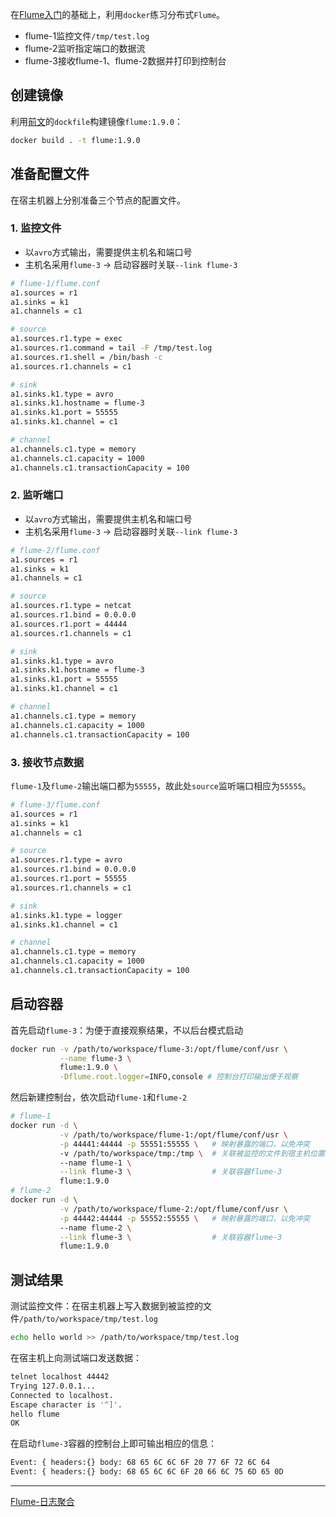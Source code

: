 在[Flume入门](flume.md)的基础上，利用`docker`练习分布式`Flume`。

- flume-1监控文件`/tmp/test.log`
- flume-2监听指定端口的数据流
- flume-3接收flume-1、flume-2数据并打印到控制台


## 创建镜像

利用[前文](flume.md)的`dockfile`构建镜像`flume:1.9.0`：

```bash
docker build . -t flume:1.9.0
```

## 准备配置文件

在宿主机器上分别准备三个节点的配置文件。

### 1. 监控文件

- 以`avro`方式输出，需要提供主机名和端口号
- 主机名采用`flume-3` -> 启动容器时关联`--link flume-3`

```bash
# flume-1/flume.conf
a1.sources = r1
a1.sinks = k1
a1.channels = c1

# source
a1.sources.r1.type = exec
a1.sources.r1.command = tail -F /tmp/test.log
a1.sources.r1.shell = /bin/bash -c
a1.sources.r1.channels = c1

# sink
a1.sinks.k1.type = avro
a1.sinks.k1.hostname = flume-3
a1.sinks.k1.port = 55555
a1.sinks.k1.channel = c1

# channel
a1.channels.c1.type = memory
a1.channels.c1.capacity = 1000
a1.channels.c1.transactionCapacity = 100
```

### 2. 监听端口

- 以`avro`方式输出，需要提供主机名和端口号
- 主机名采用`flume-3` -> 启动容器时关联`--link flume-3`

```bash
# flume-2/flume.conf
a1.sources = r1
a1.sinks = k1
a1.channels = c1

# source
a1.sources.r1.type = netcat
a1.sources.r1.bind = 0.0.0.0
a1.sources.r1.port = 44444
a1.sources.r1.channels = c1

# sink
a1.sinks.k1.type = avro
a1.sinks.k1.hostname = flume-3
a1.sinks.k1.port = 55555
a1.sinks.k1.channel = c1

# channel
a1.channels.c1.type = memory
a1.channels.c1.capacity = 1000
a1.channels.c1.transactionCapacity = 100
```

### 3. 接收节点数据

`flume-1`及`flume-2`输出端口都为`55555`，故此处`source`监听端口相应为`55555`。

```bash
# flume-3/flume.conf
a1.sources = r1
a1.sinks = k1
a1.channels = c1

# source
a1.sources.r1.type = avro
a1.sources.r1.bind = 0.0.0.0
a1.sources.r1.port = 55555
a1.sources.r1.channels = c1

# sink
a1.sinks.k1.type = logger
a1.sinks.k1.channel = c1

# channel
a1.channels.c1.type = memory
a1.channels.c1.capacity = 1000
a1.channels.c1.transactionCapacity = 100
```

## 启动容器

首先启动`flume-3`：为便于直接观察结果，不以后台模式启动

```bash
docker run -v /path/to/workspace/flume-3:/opt/flume/conf/usr \
           --name flume-3 \
           flume:1.9.0 \
           -Dflume.root.logger=INFO,console # 控制台打印输出便于观察
```

然后新建控制台，依次启动`flume-1`和`flume-2`

```bash
# flume-1
docker run -d \
           -v /path/to/workspace/flume-1:/opt/flume/conf/usr \
           -p 44441:44444 -p 55551:55555 \   # 映射暴露的端口，以免冲突
           -v /path/to/workspace/tmp:/tmp \  # 关联被监控的文件到宿主机位置
           --name flume-1 \
           --link flume-3 \                  # 关联容器flume-3
           flume:1.9.0
# flume-2
docker run -d \
           -v /path/to/workspace/flume-2:/opt/flume/conf/usr \
           -p 44442:44444 -p 55552:55555 \   # 映射暴露的端口，以免冲突
           --name flume-2 \
           --link flume-3 \                  # 关联容器flume-3
           flume:1.9.0
```

## 测试结果

测试监控文件：在宿主机器上写入数据到被监控的文件`/path/to/workspace/tmp/test.log`

```bash
echo hello world >> /path/to/workspace/tmp/test.log
```

在宿主机上向测试端口发送数据：

```bash
telnet localhost 44442
Trying 127.0.0.1...
Connected to localhost.
Escape character is '^]'.
hello flume
OK
```

在启动`flume-3`容器的控制台上即可输出相应的信息：

```bash
Event: { headers:{} body: 68 65 6C 6C 6F 20 77 6F 72 6C 64                hello world }
Event: { headers:{} body: 68 65 6C 6C 6F 20 66 6C 75 6D 65 0D             hello flume. }
```



---

[Flume-日志聚合](https://www.cnblogs.com/jhxxb/p/11582470.html)